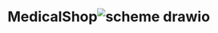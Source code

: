 # MedicalShop![scheme drawio](https://github.com/KmvRoman/MedicalShop/assets/97298191/f02a4862-44fd-4bde-8450-bd765d6b4c28)
